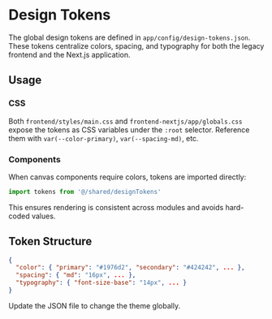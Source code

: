 # Design Tokens

The global design tokens are defined in `app/config/design-tokens.json`. These tokens centralize colors, spacing, and typography for both the legacy frontend and the Next.js application.

## Usage

### CSS

Both `frontend/styles/main.css` and `frontend-nextjs/app/globals.css` expose the tokens as CSS variables under the `:root` selector. Reference them with `var(--color-primary)`, `var(--spacing-md)`, etc.

### Components

When canvas components require colors, tokens are imported directly:

```ts
import tokens from '@/shared/designTokens'
```

This ensures rendering is consistent across modules and avoids hard-coded values.

## Token Structure

```json
{
  "color": { "primary": "#1976d2", "secondary": "#424242", ... },
  "spacing": { "md": "16px", ... },
  "typography": { "font-size-base": "14px", ... }
}
```

Update the JSON file to change the theme globally.
